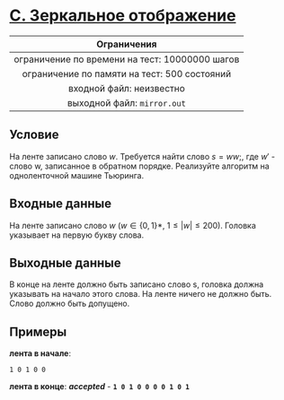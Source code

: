 # [C. Зеркальное отображение](mirror.out)

| Ограничения                                    |
|:----------------------------------------------:|
| ограничение по времени на тест: 10000000 шагов |
| ограничение по памяти на тест: 500 состояний   |
| входной файл: неизвестно                       |
| выходной файл: `mirror.out`                    |

## Условие

На ленте записано слово $w$. Требуется найти слово $s = ww;$, где $w'$ - слово w, записанное в обратном порядке. Реализуйте алгоритм на одноленточной машине Тьюринга.

## Входные данные

На ленте записано слово $w$ $(w \in \{0, 1\}*, ~ 1 \leqslant |w| \leqslant 200)$. Головка указывает на первую букву слова.

## Выходные данные

В конце на ленте должно быть записано слово s, головка должна указывать на начало этого слова. На ленте ничего не должно быть. Слово должно быть допущено.

## Примеры

**лента в начале**:

```text
1 0 1 0 0
```

**лента в конце**: ***accepted*** - **`1 0 1 0 0 0 0 1 0 1`**
